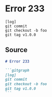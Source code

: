 # Error 233

```gitgraph
[log]
git commit
git checkout -b foo
git tag v1.0.0
```


## Source

````md
# Error 233

```gitgraph
[log]
git commit
git checkout -b foo
git tag v1.0.0
```
````

